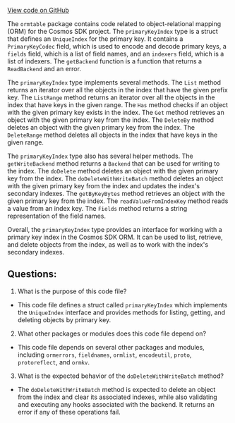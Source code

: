 [View code on GitHub](https://github.com/cosmos/cosmos-sdk/blob/main/orm/model/ormtable/primary_key.go)

The `ormtable` package contains code related to object-relational mapping (ORM) for the Cosmos SDK project. The `primaryKeyIndex` type is a struct that defines an `UniqueIndex` for the primary key. It contains a `PrimaryKeyCodec` field, which is used to encode and decode primary keys, a `fields` field, which is a list of field names, and an `indexers` field, which is a list of indexers. The `getBackend` function is a function that returns a `ReadBackend` and an error.

The `primaryKeyIndex` type implements several methods. The `List` method returns an iterator over all the objects in the index that have the given prefix key. The `ListRange` method returns an iterator over all the objects in the index that have keys in the given range. The `Has` method checks if an object with the given primary key exists in the index. The `Get` method retrieves an object with the given primary key from the index. The `DeleteBy` method deletes an object with the given primary key from the index. The `DeleteRange` method deletes all objects in the index that have keys in the given range.

The `primaryKeyIndex` type also has several helper methods. The `getWriteBackend` method returns a `Backend` that can be used for writing to the index. The `doDelete` method deletes an object with the given primary key from the index. The `doDeleteWithWriteBatch` method deletes an object with the given primary key from the index and updates the index's secondary indexes. The `getByKeyBytes` method retrieves an object with the given primary key from the index. The `readValueFromIndexKey` method reads a value from an index key. The `Fields` method returns a string representation of the field names.

Overall, the `primaryKeyIndex` type provides an interface for working with a primary key index in the Cosmos SDK ORM. It can be used to list, retrieve, and delete objects from the index, as well as to work with the index's secondary indexes.
## Questions: 
 1. What is the purpose of this code file?
- This code file defines a struct called `primaryKeyIndex` which implements the `UniqueIndex` interface and provides methods for listing, getting, and deleting objects by primary key.

2. What other packages or modules does this code file depend on?
- This code file depends on several other packages and modules, including `ormerrors`, `fieldnames`, `ormlist`, `encodeutil`, `proto`, `protoreflect`, and `ormkv`.

3. What is the expected behavior of the `doDeleteWithWriteBatch` method?
- The `doDeleteWithWriteBatch` method is expected to delete an object from the index and clear its associated indexes, while also validating and executing any hooks associated with the backend. It returns an error if any of these operations fail.